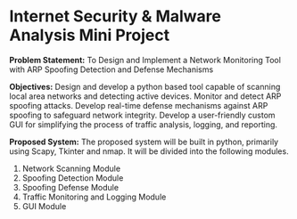 # Internet Security & Malware Analysis Mini Project

**Problem Statement:**
To Design and Implement a Network Monitoring Tool with ARP Spoofing Detection and Defense Mechanisms

**Objectives:**
Design and develop a python based tool capable of scanning local area networks and detecting active devices.
Monitor and detect ARP spoofing attacks.
Develop real-time defense mechanisms against ARP spoofing to safeguard network integrity.
Develop a user-friendly custom GUI for simplifying the process of traffic analysis, logging, and reporting.

**Proposed System:**
The proposed system will be built in python, primarily using Scapy, Tkinter and nmap. It will be divided into the following modules.

1. Network Scanning Module
2. Spoofing Detection Module
3. Spoofing Defense Module
4. Traffic Monitoring and Logging Module
5. GUI Module
